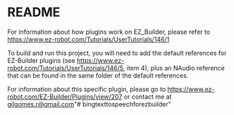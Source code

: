 # README #

For information about how plugins work on EZ_Builder, please refer to https://www.ez-robot.com/Tutorials/UserTutorials/146/1

To build and run this project, you will need to add the default references for EZ-Builder plugins (see https://www.ez-robot.com/Tutorials/UserTutorials/146/5, item 4), plus an NAudio reference that can be found in the same folder of the default references.

For information about this specific plugin, please go to https://www.ez-robot.com/EZ-Builder/Plugins/view/207 or contact me at gilgomes.r@gmail.com"# bingtexttospeechforezbuilder" 

